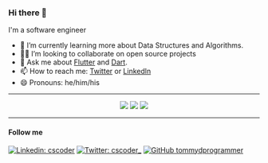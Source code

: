 ### Hi there 👋

I'm a software engineer

- 🌱 I’m currently learning more about Data Structures and Algorithms.
- 🧑‍💻 I’m looking to collaborate on open source projects
- 💬 Ask me about [Flutter](https://flutter.dev) and [Dart](https://dart.dev).
- 📫  How to reach me: [Twitter](https://twitter.com/cscoder_) or [Linkedln](https://www.linkedin.com/in/cscoder)
- 😄 Pronouns: he/him/his
 
<hr>

<p align="center">
  <img src ="https://github-readme-stats.vercel.app/api?username=cscoderr&show_icons=true&count_private=true&theme=darcula&hide_border=true&hide=issues,contribs&bg_color=00000000">
  <img src ="https://github-readme-stats.vercel.app/api/top-langs/?username=cscoderr&layout=compact&hide_border=true&theme=darcula&bg_color=00000000&langs_count=6">
  <img src ="https://github-readme-streak-stats.herokuapp.com?user=cscoderr&theme=darcula&hide_border=true&background=FFFFFF00">
</p>

<hr>

#### Follow me
[![Linkedin: cscoder](https://img.shields.io/badge/-cscoder-blue?style=flat-square&logo=Linkedin&logoColor=white&link=https://www.linkedin.com/in/cscoder/)](https://www.linkedin.com/in/cscoder/)
[![Twitter: cscoder_](https://img.shields.io/twitter/follow/cscoder_?style=social)](https://twitter.com/cscoder_)
[![GitHub tommydprogrammer](https://img.shields.io/github/followers/cscoderr?label=follow&style=social)](https://github.com/cscoderr)
